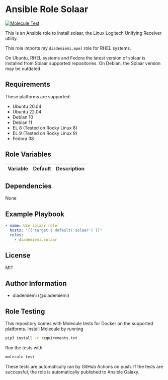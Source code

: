 Ansible Role Solaar
=========

[![Molecule Test](https://github.com/diademiemi/ansible_role_solaar/actions/workflows/molecule.yml/badge.svg)](https://github.com/diademiemi/ansible_role_solaar/actions/workflows/molecule.yml)

This is an Ansible role to install solaar, the Linux Logitech Unifying Receiver utility.

This role imports my `diademiemi.epel` role for RHEL systems.  

On Ubuntu, RHEL systems and Fedora the latest version of solaar is installed from Solaar supported repositories. On Debian, the Solaar version may be outdated.  

Requirements
------------
These platforms are supported:
- Ubuntu 20.04  
- Ubuntu 22.04  
- Debian 10  
- Debian 11  
- EL 8 (Tested on Rocky Linux 8)  
- EL 9 (Tested on Rocky Linux 9)  
- Fedora 38  

<!-- 
- List hardware requirements here  
-->

Role Variables
--------------

Variable | Default | Description
--- | --- | ---
<!--
`variable` | `default` | Variable example
`long_variable` | See [defaults/main.yml](./defaults/main.yml) | Variable referring to defaults
`distro_specific_variable` | See [vars/debian.yml](./vars/debian.yml) | Variable referring to distro-specific variables
-->

Dependencies
------------
<!-- List dependencies on other roles or criteria -->
None

Example Playbook
----------------

```yaml
- name: Use solaar role
  hosts: "{{ target | default('solaar') }}"
  roles:
    - diademiemi.solaar
```

License
-------

MIT

Author Information
------------------

- diademiemi (@diademiemi)

Role Testing
------------

This repository comes with Molecule tests for Docker on the supported platforms.
Install Molecule by running

```bash
pip3 install -r requirements.txt
```

Run the tests with

```bash
molecule test
```

These tests are automatically ran by GitHub Actions on push. If the tests are successful, the role is automatically published to Ansible Galaxy.

